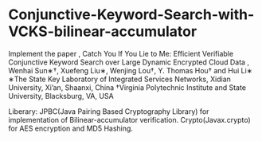# Conjunctive-Keyword-Search-with-VCKS-bilinear-accumulator
Implement the paper , Catch You If You Lie to Me: Efficient Verifiable Conjunctive Keyword Search over Large Dynamic Encrypted Cloud Data , Wenhai Sun∗†, Xuefeng Liu∗, Wenjing Lou†, Y. Thomas Hou† and Hui Li∗ ∗The State Key Laboratory of Integrated Services Networks, Xidian University, Xi’an, Shaanxi, China †Virginia Polytechnic Institute and State University, Blacksburg, VA, USA


Liberary:
JPBC(Java Pairing Based Cryptography Library) for implementation of Bilinear-accumulator verification.
Crypto(Javax.crypto) for AES encryption and MD5 Hashing.
